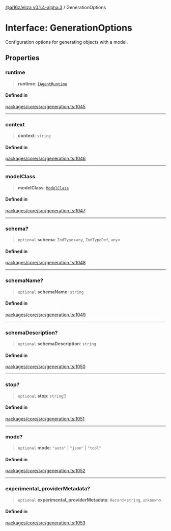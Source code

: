 [@ai16z/eliza v0.1.4-alpha.3](../index.md) / GenerationOptions

# Interface: GenerationOptions

Configuration options for generating objects with a model.

## Properties

### runtime

> **runtime**: [`IAgentRuntime`](IAgentRuntime.md)

#### Defined in

[packages/core/src/generation.ts:1045](https://github.com/christroutner/eliza/blob/main/packages/core/src/generation.ts#L1045)

***

### context

> **context**: `string`

#### Defined in

[packages/core/src/generation.ts:1046](https://github.com/christroutner/eliza/blob/main/packages/core/src/generation.ts#L1046)

***

### modelClass

> **modelClass**: [`ModelClass`](../enumerations/ModelClass.md)

#### Defined in

[packages/core/src/generation.ts:1047](https://github.com/christroutner/eliza/blob/main/packages/core/src/generation.ts#L1047)

***

### schema?

> `optional` **schema**: `ZodType`\<`any`, `ZodTypeDef`, `any`\>

#### Defined in

[packages/core/src/generation.ts:1048](https://github.com/christroutner/eliza/blob/main/packages/core/src/generation.ts#L1048)

***

### schemaName?

> `optional` **schemaName**: `string`

#### Defined in

[packages/core/src/generation.ts:1049](https://github.com/christroutner/eliza/blob/main/packages/core/src/generation.ts#L1049)

***

### schemaDescription?

> `optional` **schemaDescription**: `string`

#### Defined in

[packages/core/src/generation.ts:1050](https://github.com/christroutner/eliza/blob/main/packages/core/src/generation.ts#L1050)

***

### stop?

> `optional` **stop**: `string`[]

#### Defined in

[packages/core/src/generation.ts:1051](https://github.com/christroutner/eliza/blob/main/packages/core/src/generation.ts#L1051)

***

### mode?

> `optional` **mode**: `"auto"` \| `"json"` \| `"tool"`

#### Defined in

[packages/core/src/generation.ts:1052](https://github.com/christroutner/eliza/blob/main/packages/core/src/generation.ts#L1052)

***

### experimental\_providerMetadata?

> `optional` **experimental\_providerMetadata**: `Record`\<`string`, `unknown`\>

#### Defined in

[packages/core/src/generation.ts:1053](https://github.com/christroutner/eliza/blob/main/packages/core/src/generation.ts#L1053)
